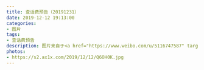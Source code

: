 ```yaml
---
title: 查话费预告（20191231）
date: 2019-12-12 19:13:00
categories:
- 图片
tags:
- 查话费预告
description: 图片来自于<a href="https://www.weibo.com/u/5116747587" target="_blank">Nicole发发</a><br/>2019.12.31，周二晚上八点半，话题部YY，一起跨年吧~😊😊
photos:
- https://s2.ax1x.com/2019/12/12/Q6OH0K.jpg
---
```

